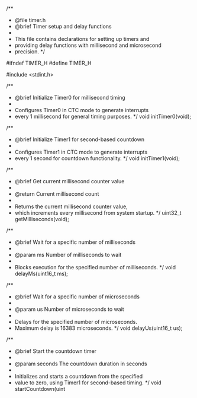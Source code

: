/**
 * @file timer.h
 * @brief Timer setup and delay functions
 * 
 * This file contains declarations for setting up timers and
 * providing delay functions with millisecond and microsecond
 * precision.
 */

#ifndef TIMER_H
#define TIMER_H

#include <stdint.h>

/**
 * @brief Initialize Timer0 for millisecond timing
 * 
 * Configures Timer0 in CTC mode to generate interrupts
 * every 1 millisecond for general timing purposes.
 */
void initTimer0(void);

/**
 * @brief Initialize Timer1 for second-based countdown
 * 
 * Configures Timer1 in CTC mode to generate interrupts
 * every 1 second for countdown functionality.
 */
void initTimer1(void);

/**
 * @brief Get current millisecond counter value
 * 
 * @return Current millisecond count
 * 
 * Returns the current millisecond counter value,
 * which increments every millisecond from system startup.
 */
uint32_t getMilliseconds(void);

/**
 * @brief Wait for a specific number of milliseconds
 * 
 * @param ms Number of milliseconds to wait
 * 
 * Blocks execution for the specified number of milliseconds.
 */
void delayMs(uint16_t ms);

/**
 * @brief Wait for a specific number of microseconds
 * 
 * @param us Number of microseconds to wait
 * 
 * Delays for the specified number of microseconds.
 * Maximum delay is 16383 microseconds.
 */
void delayUs(uint16_t us);

/**
 * @brief Start the countdown timer
 * 
 * @param seconds The countdown duration in seconds
 * 
 * Initializes and starts a countdown from the specified
 * value to zero, using Timer1 for second-based timing.
 */
void startCountdown(uint
